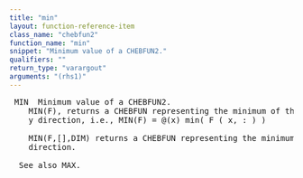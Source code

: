 ```yaml
---
title: "min"
layout: function-reference-item
class_name: "chebfun2"
function_name: "min"
snippet: "Minimum value of a CHEBFUN2."
qualifiers: ""
return_type: "varargout"
arguments: "(rhs1)"
---
```


<pre class="help-text"> MIN  Minimum value of a CHEBFUN2.
    MIN(F), returns a CHEBFUN representing the minimum of the CHEBFUN2 along the
    y direction, i.e., MIN(F) = @(x) min( F ( x, : ) )
  
    MIN(F,[],DIM) returns a CHEBFUN representing the minimum of f along the DIM
    direction.
  
  See also MAX. 
</pre>